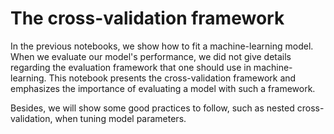 # The cross-validation framework

In the previous notebooks, we show how to fit a machine-learning model. When we
evaluate our model's performance, we did not give details regarding the
evaluation framework that one should use in machine-learning. This notebook
presents the cross-validation framework and emphasizes the importance of
evaluating a model with such a framework.

Besides, we will show some good practices to follow, such as nested
cross-validation, when tuning model parameters.

```{tableofcontents}

```
